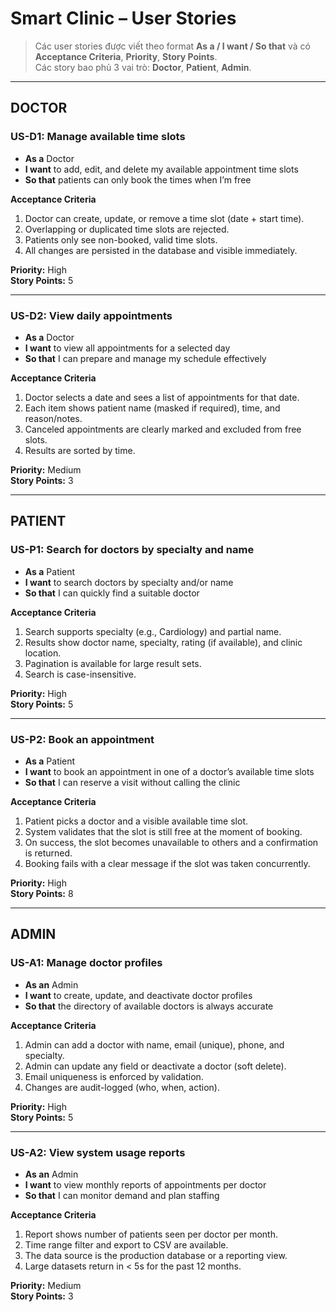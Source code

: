 # Smart Clinic – User Stories

> Các user stories được viết theo format **As a / I want / So that** và có **Acceptance Criteria**, **Priority**, **Story Points**.  
> Các story bao phủ 3 vai trò: **Doctor**, **Patient**, **Admin**.

---

## DOCTOR

### US-D1: Manage available time slots
- **As a** Doctor  
- **I want** to add, edit, and delete my available appointment time slots  
- **So that** patients can only book the times when I’m free  

**Acceptance Criteria**
1. Doctor can create, update, or remove a time slot (date + start time).
2. Overlapping or duplicated time slots are rejected.
3. Patients only see non-booked, valid time slots.
4. All changes are persisted in the database and visible immediately.

**Priority:** High  
**Story Points:** 5

---

### US-D2: View daily appointments
- **As a** Doctor  
- **I want** to view all appointments for a selected day  
- **So that** I can prepare and manage my schedule effectively  

**Acceptance Criteria**
1. Doctor selects a date and sees a list of appointments for that date.
2. Each item shows patient name (masked if required), time, and reason/notes.
3. Canceled appointments are clearly marked and excluded from free slots.
4. Results are sorted by time.

**Priority:** Medium  
**Story Points:** 3

---

## PATIENT

### US-P1: Search for doctors by specialty and name
- **As a** Patient  
- **I want** to search doctors by specialty and/or name  
- **So that** I can quickly find a suitable doctor  

**Acceptance Criteria**
1. Search supports specialty (e.g., Cardiology) and partial name.
2. Results show doctor name, specialty, rating (if available), and clinic location.
3. Pagination is available for large result sets.
4. Search is case-insensitive.

**Priority:** High  
**Story Points:** 5

---

### US-P2: Book an appointment
- **As a** Patient  
- **I want** to book an appointment in one of a doctor’s available time slots  
- **So that** I can reserve a visit without calling the clinic  

**Acceptance Criteria**
1. Patient picks a doctor and a visible available time slot.
2. System validates that the slot is still free at the moment of booking.
3. On success, the slot becomes unavailable to others and a confirmation is returned.
4. Booking fails with a clear message if the slot was taken concurrently.

**Priority:** High  
**Story Points:** 8

---

## ADMIN

### US-A1: Manage doctor profiles
- **As an** Admin  
- **I want** to create, update, and deactivate doctor profiles  
- **So that** the directory of available doctors is always accurate  

**Acceptance Criteria**
1. Admin can add a doctor with name, email (unique), phone, and specialty.
2. Admin can update any field or deactivate a doctor (soft delete).
3. Email uniqueness is enforced by validation.
4. Changes are audit-logged (who, when, action).

**Priority:** High  
**Story Points:** 5

---

### US-A2: View system usage reports
- **As an** Admin  
- **I want** to view monthly reports of appointments per doctor  
- **So that** I can monitor demand and plan staffing  

**Acceptance Criteria**
1. Report shows number of patients seen per doctor per month.
2. Time range filter and export to CSV are available.
3. The data source is the production database or a reporting view.
4. Large datasets return in < 5s for the past 12 months.

**Priority:** Medium  
**Story Points:** 3
